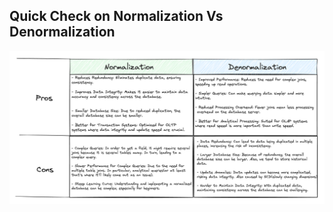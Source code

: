 ## Quick Check on Normalization Vs Denormalization 

![Normalization Vs Denormalization ](https://github.com/ZishanSayyed/100-Days-Of-Data-Engineering-/blob/main/Data-Modeling/Images/Pros%26Cons0fNormalization%26Denormalization.png)